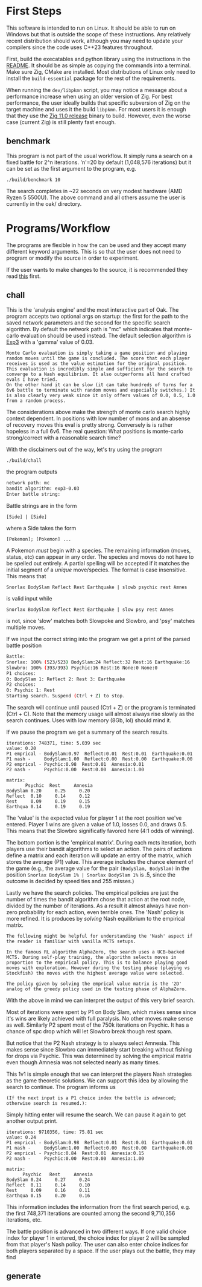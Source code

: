 # First Steps

This software is intended to run on Linux. It should be able to run on Windows but that is outside the scope of these instructions. Any relatively recent distribution should work, although you may need to update your compilers since the code uses C++23 features throughout.

First, build the execatables and python library using the instructions in the [README](README.md). It should be as simple as copying the commands into a terminal. Make sure Zig, CMake are installed. Most distributions of Linux only need to install the `build-essential` package for the rest of the requirements.

When running the `dev/libpkmn` script, you may notice a message about a performance increase when using an older version of Zig. For best performance, the user ideally builds that specific subversion of Zig on the target machine and uses it the build `libpkmn`. For most users it is enough that they use the [Zig 11.0 release](ziglang.org/download/#release-0.11.0) binary to build. However, even the worse case (current Zig) is still plenty fast enough.

## benchmark

This program is not part of the usual workflow. It simply runs a search on a fixed battle for 2^n iterations. 'n'=20 by default (1,048,576 iterations) but it can be set as the first argument to the program, e.g.

```
./build/benchmark 10
```

The search completes in ~22 seconds on very modest hardware (AMD Ryzen 5 5500U). The above command and all others assume the user is currently in the oak/ directory.

# Programs/Workflow

The programs are flexible in how the can be used and they accept many different keyword arguments. This is so that the user does not need to program or modify the source in order to experiment.

If the user wants to make changes to the source, it is recommended they read [this](include/README.md) first.

## chall

This is the 'analysis engine' and the most interactive part of Oak. The program accepts two optional args on startup: the first for the path to the saved network parameters and the second for the specific search algorithm. By default the network path is "mc" which indicates that monte-carlo evaluation should be used instead. The default selection algorithm is [Exp3](https://en.wikipedia.org/wiki/Multi-armed_bandit#Exp3) with a 'gamma' value of 0.03.

```
Monte Carlo evaluation is simply taking a game position and playing random moves until the game is concluded. The score that each player receives is used as the value estimation for the original position. This evaluation is incredibly simple and sufficient for the search to converge to a Nash equilibrium. It also outperforms all hand crafted evals I have tried.
On the other hand it can be slow (it can take hundreds of turns for a 6v6 battle to terminate with random moves and especially switches.) It is also clearly very weak since it only offers values of 0.0, 0.5, 1.0 from a random process.
```

The considerations above make the strength of monte carlo search highly context dependent. In positions with low number of mons and an absense of recovery moves this eval is pretty strong. Conversely is is rather hopeless in a full 6v6. The real question: What positions is monte-carlo strong/correct with a reasonable search time?

With the disclaimers out of the way, let's try using the program

```bash
./build/chall
```
the program outputs
```bash
network path: mc
bandit algorithm: exp3-0.03
Enter battle string: 
```

Battle strings are in the form

`[Side] | [Side]`

where a Side takes the form

`[Pokemon]; [Pokemon] ...`

A Pokemon *must* begin with a species. The remaining information (moves, status, etc) can appear in any order. The species and moves do not have to be spelled out entirely. A partial spelling will be accepted if it matches the initial segment of a *unique* move/species. The format is case insensitive. This means that

`Snorlax BodySlam Reflect Rest Earthquake | slowb psychic rest Amnes`

is valid input while 

`Snorlax BodySlam Reflect Rest Earthquake | slow psy rest Amnes`

is not, since 'slow' matches both Slowpoke and Slowbro, and 'psy' matches multiple moves.

If we input the correct string into the program we get a print of the parsed battle position

```bash
Battle:
Snorlax: 100% (523/523) BodySlam:24 Reflect:32 Rest:16 Earthquake:16 
Slowbro: 100% (393/393) Psychic:16 Rest:16 None:0 None:0 
P1 choices:
0: BodySlam 1: Reflect 2: Rest 3: Earthquake 
P2 choices:
0: Psychic 1: Rest 
Starting search. Suspend (Ctrl + Z) to stop.
```

The search will continue until paused (Ctrl + Z) or the program is terminated (Ctrl + C).
Note that the memory usage will almost always rise slowly as the search continues. Uses with low memory (8Gb, lol) should mind it.

If we pause the program we get a summary of the search results.

```
iterations: 748371, time: 5.039 sec
value: 0.20
P1 emprical - BodySlam:0.97  Reflect:0.01  Rest:0.01  Earthquake:0.01  
P1 nash -     BodySlam:1.00  Reflect:0.00  Rest:0.00  Earthquake:0.00  
P2 emprical - Psychic:0.98  Rest:0.01  Amnesia:0.01  
P2 nash -     Psychic:0.00  Rest:0.00  Amnesia:1.00  

matrix:
       Psychic  Rest     Amnesia  
BodySlam 0.20     0.25     0.20     
Reflect  0.10     0.14     0.12     
Rest     0.09     0.19     0.15     
Earthqua 0.14     0.19     0.19    
```

The 'value' is the expected value for player 1 at the root position we've entered. Player 1 wins are given a value of 1.0, losses 0.0, and draws 0.5. This means that the Slowbro significatly favored here (4:1 odds of winning).

The bottom portion is the 'empirical matrix'. During each mcts iteration, both players use their bandit algorithms to select an action. The pairs of actions define a matrix and each iteration will update an entry of the matrix, which stores the average (P1) value. This average includes the chance element of the game (e.g., the average value for the pair `(BodySlam, BodySlam)` in the position `Snorlax BodySlam 1% | Snorlax BodySlam 1%` is .5, since the outcome is decided by speed ties and 255 misses.)

Lastly we have the search policies. The empirical policies are just the number of times the bandit algorithm chose that action at the root node, divided by the number of iterations. As a result it almost always have non-zero probability for each action, even terrible ones. The 'Nash' policy is more refined. It is produces by *solving* Nash equilibrium to the empirical matrix.

```
The following might be helpful for understanding the 'Nash' aspect if the reader is familiar with vanilla MCTS setups.

In the famous RL algorithm AlphaZero, the search uses a UCB-backed MCTS. During self-play training, the algorithm selects moves in proportion to the empirical policy. This is to balance playing good moves with exploration. However during the testing phase (playing vs Stockfish) the moves with the highest average value were selected.

The policy given by solving the emprical value matrix is the '2D' analog of the greedy policy used in the testing phase of AlphaZero.
```

With the above in mind we can interpret the output of this very brief search.

Most of iterations were spent by P1 on Body Slam, which makes sense since it's wins are likely achieved with full paralysis. No other moves make sense as well. Similarly P2 spent most of the 750k iterations on Psychic. It has a chance of spc drop which will let Slowbro break though rest spam.

But notice that the P2 Nash strategy is to always select Amnesia. This makes sense since Slowbro can immediately start breaking without fishing for drops via Psychic. This was determined by solving the empirical matrix even though Amnesia was not selected nearly as many times.

This 1v1 is simple enough that we can interpret the players Nash strategies as the game theoretic solutions. We can support this idea by allowing the search to continue. The program informs us 

```
(If the next input is a P1 choice index the battle is advanced; otherwise search is resumed.):
```

Simply hitting enter will resume the search. We can pause it again to get another output print.


```
iterations: 9710356, time: 75.81 sec
value: 0.24
P1 emprical - BodySlam:0.98  Reflect:0.01  Rest:0.01  Earthquake:0.01  
P1 nash -     BodySlam:1.00  Reflect:0.00  Rest:0.00  Earthquake:0.00  
P2 emprical - Psychic:0.84  Rest:0.01  Amnesia:0.15  
P2 nash -     Psychic:0.00  Rest:0.00  Amnesia:1.00  

matrix:
      Psychic   Rest     Amnesia  
BodySlam 0.24     0.27     0.24     
Reflect  0.11     0.14     0.10     
Rest     0.09     0.16     0.11     
Earthqua 0.15     0.20     0.16     
```

This information includes the information from the first search period, e.g. the first 748,371 iterations are counted among the second 9,710,356 iterations, etc.

The battle position is advanced in two different ways. If one valid choice index for player 1 in entered, the choice index for player 2 will be sampled from that player's Nash policy. The user can also enter choice indices for both players separated by a space. If the user plays out the battle, they may find 

## generate

